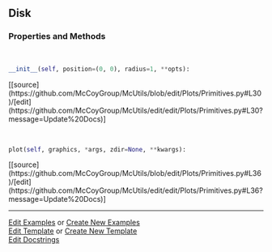 ## <a id="McUtils.Plots.Primitives.Disk">Disk</a>


### Properties and Methods
<a id="McUtils.Plots.Primitives.Disk.__init__" class="docs-object-method">&nbsp;</a> 
```python
__init__(self, position=(0, 0), radius=1, **opts): 
```
<div class="docs-source-link" markdown="1">
[[source](https://github.com/McCoyGroup/McUtils/blob/edit/Plots/Primitives.py#L30)/[edit](https://github.com/McCoyGroup/McUtils/edit/edit/Plots/Primitives.py#L30?message=Update%20Docs)]
</div>

<a id="McUtils.Plots.Primitives.Disk.plot" class="docs-object-method">&nbsp;</a> 
```python
plot(self, graphics, *args, zdir=None, **kwargs): 
```
<div class="docs-source-link" markdown="1">
[[source](https://github.com/McCoyGroup/McUtils/blob/edit/Plots/Primitives.py#L36)/[edit](https://github.com/McCoyGroup/McUtils/edit/edit/Plots/Primitives.py#L36?message=Update%20Docs)]
</div>





___

[Edit Examples](https://github.com/McCoyGroup/McUtils/edit/edit/ci/examples/McUtils/Plots/Primitives/Disk.md) or 
[Create New Examples](https://github.com/McCoyGroup/McUtils/new/edit/?filename=ci/examples/McUtils/Plots/Primitives/Disk.md) <br/>
[Edit Template](https://github.com/McCoyGroup/McUtils/edit/edit/ci/docs/McUtils/Plots/Primitives/Disk.md) or 
[Create New Template](https://github.com/McCoyGroup/McUtils/new/edit/?filename=ci/docs/templates/McUtils/Plots/Primitives/Disk.md) <br/>
[Edit Docstrings](https://github.com/McCoyGroup/McUtils/edit/edit/McUtils/Plots/Primitives.py?message=Update%20Docs)